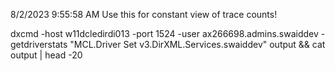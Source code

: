 8/2/2023 9:55:58 AM
Use this for constant view of trace counts!

dxcmd -host w11dcledirdi013 -port 1524 -user ax266698.admins.swaiddev -getdriverstats "MCL.Driver Set v3.DirXML.Services.swaiddev" output && cat output | head -20
